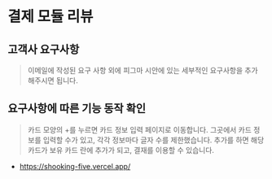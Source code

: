 # 결제 모듈 리뷰

## 고객사 요구사항

> 이메일에 작성된 요구 사항 외에 피그마 시안에 있는 세부적인 요구사항을 추가해주시면 됩니다.

## 요구사항에 따른 기능 동작 확인

> 카드 모양의 +를 누르면 카드 정보 입력 페이지로 이동합니다.
> 그곳에서 카드 정보를 입력할 수가 있고, 각각 정보마다 글자 수를 제한했습니다.
> 추가를 하면 해당 카드가 보유 카드 란에 추가가 되고, 결재를 이용할 수 있습니다.

- https://shooking-five.vercel.app/
